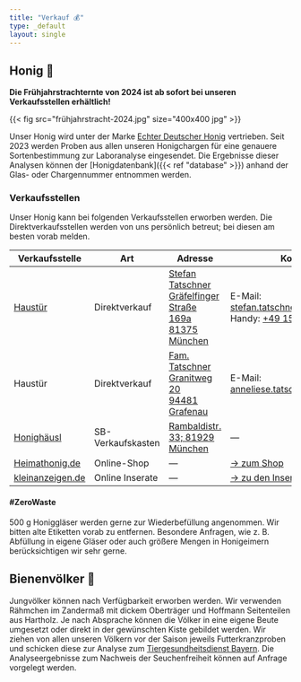```yaml
---
title: "Verkauf 💰"
type: _default
layout: single
---
```


## Honig 🍯

**Die Frühjahrstrachternte von 2024 ist ab sofort bei unseren Verkaufsstellen erhältlich!**

{{< fig src="frühjahrstracht-2024.jpg" size="400x400 jpg" >}}

Unser Honig wird unter der Marke [Echter Deutscher Honig](https://deutscherimkerbund.de/226-Echter_Deutscher_Honig) vertrieben.
Seit 2023 werden Proben aus allen unseren Honigchargen für eine genauere Sortenbestimmung zur Laboranalyse eingesendet.
Die Ergebnisse dieser Analysen können der [Honigdatenbank]({{< ref "database" >}}) anhand der Glas- oder Chargennummer entnommen werden.

### Verkaufsstellen

Unser Honig kann bei folgenden Verkaufsstellen erworben werden.
Die Direktverkaufsstellen werden von uns persönlich betreut; bei diesen am besten vorab melden.

| Verkaufsstelle  | Art  | Adresse | Kontakt |
|-----------------|------|---------| ------- |
| [Haustür](https://www.dlr.rlp.de/Internet/Bienenkunde/DEImkerbund.nsf/bfde223bcca7faa0c1257671003a76b2/8c188f84652aa995c12588b6002c3e7d) | Direktverkauf | [Stefan Tatschner<br>Gräfelfinger Straße 169a<br>81375 München](https://maps.app.goo.gl/CxwePVnqYxZf5y3k8) | E-Mail: stefan.tatschner@mailbox.org<br>Handy: <a href="tel:+4915124096409">+49 1512 4096409</a> |
| Haustür | Direktverkauf | [Fam. Tatschner<br>Granitweg 20<br>94481 Grafenau](https://maps.app.goo.gl/jTKsPPaF4Zm2bUPV6) | E-Mail: anneliese.tatschner@gmail.com |
| [Honighäusl](https://www.instagram.com/p/CwKldu-os06/?utm_source=ig_web_copy_link&igsh=MzRlODBiNWFlZA==) | SB-Verkaufskasten | [Rambaldistr. 33; 81929 München](https://maps.app.goo.gl/DKsJSy5xJL3j8Hmh9)  | — |
| [Heimathonig.de](https://heimathonig.de/imker/21835-bienensteff) | Online-Shop     | — | [-> zum Shop](https://heimathonig.de/imker/21835-bienensteff/product_listing)  | 
| [kleinanzeigen.de](https://www.kleinanzeigen.de/s-bestandsliste.html?userId=138484447) | Online Inserate    | — | [-> zu den Inseraten](https://www.kleinanzeigen.de/s-bestandsliste.html?userId=138484447)  | 

#### #ZeroWaste 

500 g Honiggläser werden gerne zur Wiederbefüllung angenommen.
Wir bitten alte Etiketten vorab zu entfernen.
Besondere Anfragen, wie z. B. Abfüllung in eigene Gläser oder auch größere Mengen in Honigeimern berücksichtigen wir sehr gerne.

## Bienenvölker 🐝

Jungvölker können nach Verfügbarkeit erworben werden.
Wir verwenden Rähmchen im Zandermaß mit dickem Oberträger und Hoffmann Seitenteilen aus Hartholz.
Je nach Absprache können die Völker in eine eigene Beute umgesetzt oder direkt in der gewünschten Kiste gebildet werden.
Wir ziehen von allen unseren Völkern vor der Saison jeweils Futterkranzproben und schicken diese zur Analyse zum [Tiergesundheitsdienst Bayern](https://www.tgd-bayern.de/).
Die Analyseergebnisse zum Nachweis der Seuchenfreiheit können auf Anfrage vorgelegt werden.
